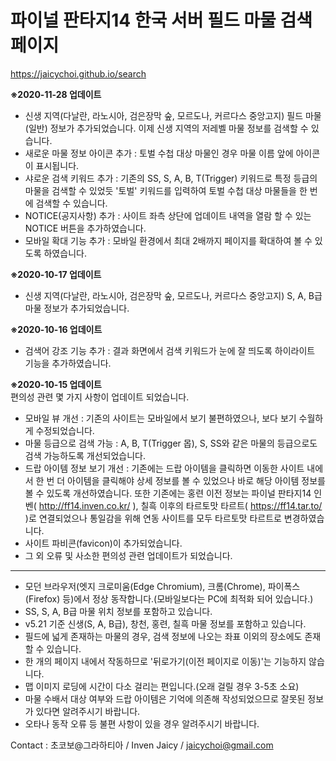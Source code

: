 # 파이널 판타지14 한국 서버 필드 마물 검색 페이지
https://jaicychoi.github.io/search

<b>※2020-11-28 업데이트</b><br/>
- 신생 지역(다날란, 라노시아, 검은장막 숲, 모르도나, 커르다스 중앙고지) 필드 마물(일반) 정보가 추가되었습니다. 이제 신생 지역의 저레벨 마물 정보를 검색할 수 있습니다.
- 새로운 마물 정보 아이콘 추가 : 토벌 수첩 대상 마물인 경우 마물 이름 앞에 아이콘이 표시됩니다.
- 샤로운 검색 키워드 추가 : 기존의 SS, S, A, B, T(Trigger) 키워드로 특정 등급의 마물을 검색할 수 있었듯 '토벌' 키워드를 입력하여 토벌 수첩 대상 마물들을 한 번에 검색할 수 있습니다.
- NOTICE(공지사항) 추가 : 사이트 좌측 상단에 업데이트 내역을 열람 할 수 있는 NOTICE 버튼을 추가하였습니다.
- 모바일 확대 기능 추가 : 모바일 환경에서 최대 2배까지 페이지를 확대하여 볼 수 있도록 하였습니다.


<b>※2020-10-17 업데이트</b><br/>
- 신생 지역(다날란, 라노시아, 검은장막 숲, 모르도나, 커르다스 중앙고지) S, A, B급 마물 정보가 추가되었습니다.


<b>※2020-10-16 업데이트</b><br/>
- 검색어 강조 기능 추가 : 결과 화면에서 검색 키워드가 눈에 잘 띄도록 하이라이트 기능을 추가하였습니다.


<b>※2020-10-15 업데이트</b><br/>
편의성 관련 몇 가지 사항이 업데이트 되었습니다.
- 모바일 뷰 개선 : 기존의 사이트는 모바일에서 보기 불편하였으나, 보다 보기 수월하게 수정되었습니다.
- 마물 등급으로 검색 가능 : A, B, T(Trigger 몹), S, SS와 같은 마물의 등급으로도 검색 가능하도록 개선되었습니다.
- 드랍 아이템 정보 보기 개선 : 기존에는 드랍 아이템을 클릭하면 이동한 사이트 내에서 한 번 더 아이템을 클릭해야 상세 정보를 볼 수 있었으나 바로 해당 아이템 정보를 볼 수 있도록 개선하였습니다. 또한 기존에는 홍련 이전 정보는 파이널 판타지14 인벤( http://ff14.inven.co.kr/ ),  칠흑 이후의 타르토맛 타르트( https://ff14.tar.to/ )로 연결되었으나 통일감을 위해 연동 사이트를 모두 타르토맛 타르트로 변경하였습니다.
- 사이트 파비콘(favicon)이 추가되었습니다.
- 그 외 오류 및 사소한 편의성 관련 업데이트가 되었습니다.

-------------------------------------

- 모던 브라우저(엣지 크로미움(Edge Chromium), 크롬(Chrome), 파이폭스(Firefox) 등)에서 정상 동작합니다.(모바일보다는 PC에 최적화 되어 있습니다.)
- SS, S, A, B급 마물 위치 정보를 포함하고 있습니다.
- v5.21 기준 신생(S, A, B급), 창천, 홍련, 칠흑 마물 정보를 포함하고 있습니다.
- 필드에 넓게 존재하는 마물의 경우, 검색 정보에 나오는 좌표 이외의 장소에도 존재할 수 있습니다.
- 한 개의 페이지 내에서 작동하므로 '뒤로가기(이전 페이지로 이동)'는 기능하지 않습니다.
- 맵 이미지 로딩에 시간이 다소 걸리는 편입니다.(오래 걸릴 경우 3-5초 소요)
- 마물 수배서 대상 여부와 드랍 아이템은 기억에 의존해 작성되었으므로 잘못된 정보가 있다면 알려주시기 바랍니다.
- 오타나 동작 오류 등 불편 사항이 있을 경우 알려주시기 바랍니다.

Contact : 초코보@그라하티아 / Inven Jaicy / jaicychoi@gmail.com
